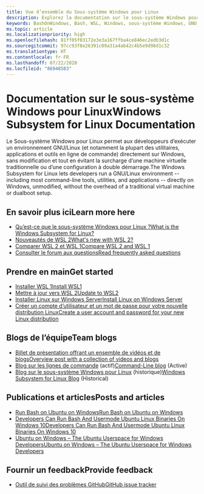 ```yaml
---
title: Vue d’ensemble du Sous-système Windows pour Linux
description: Explorez la documentation sur le sous-système Windows pour Linux.
keywords: BashOnWindows, Bash, WSL, Windows, sous-système Windows, GNU, Linux
ms.topic: article
ms.localizationpriority: high
ms.openlocfilehash: 81ff05f03172e3e3a167ffba4ce846ec2edb3d1c
ms.sourcegitcommit: 97cc93f8e26391c09a31a4ab42c4b5e9d98d1c32
ms.translationtype: HT
ms.contentlocale: fr-FR
ms.lasthandoff: 07/22/2020
ms.locfileid: "86948583"
---
```

# <a name="windows-subsystem-for-linux-documentation"></a><span data-ttu-id="c2b73-104">Documentation sur le sous-système Windows pour Linux</span><span class="sxs-lookup"><span data-stu-id="c2b73-104">Windows Subsystem for Linux Documentation</span></span>

<span data-ttu-id="c2b73-105">Le Sous-système Windows pour Linux permet aux développeurs d’exécuter un environnement GNU/Linux (et notamment la plupart des utilitaires, applications et outils en ligne de commande) directement sur Windows, sans modification et tout en évitant la surcharge d’une machine virtuelle traditionnelle ou d’une configuration à double démarrage.</span><span class="sxs-lookup"><span data-stu-id="c2b73-105">The Windows Subsystem for Linux lets developers run a GNU/Linux environment -- including most command-line tools, utilities, and applications -- directly on Windows, unmodified, without the overhead of a traditional virtual machine or dualboot setup.</span></span>

## <a name="learn-more-here"></a><span data-ttu-id="c2b73-106">En savoir plus ici</span><span class="sxs-lookup"><span data-stu-id="c2b73-106">Learn more here</span></span>

* [<span data-ttu-id="c2b73-107">Qu’est-ce que le sous-système Windows pour Linux ?</span><span class="sxs-lookup"><span data-stu-id="c2b73-107">What is the Windows Subsystem for Linux?</span></span>](about.md)
* [<span data-ttu-id="c2b73-108">Nouveautés de WSL 2</span><span class="sxs-lookup"><span data-stu-id="c2b73-108">What's new with WSL 2?</span></span>](wsl2-index.md)
* [<span data-ttu-id="c2b73-109">Comparer WSL 2 et WSL 1</span><span class="sxs-lookup"><span data-stu-id="c2b73-109">Compare WSL 2 and WSL 1</span></span>](compare-versions.md)
* [<span data-ttu-id="c2b73-110">Consulter le forum aux questions</span><span class="sxs-lookup"><span data-stu-id="c2b73-110">Read frequently asked questions</span></span>](faq.md)

## <a name="get-started"></a><span data-ttu-id="c2b73-111">Prendre en main</span><span class="sxs-lookup"><span data-stu-id="c2b73-111">Get started</span></span>

* [<span data-ttu-id="c2b73-112">Installer WSL 1</span><span class="sxs-lookup"><span data-stu-id="c2b73-112">Install WSL1</span></span>](install-win10.md)
* [<span data-ttu-id="c2b73-113">Mettre à jour vers WSL 2</span><span class="sxs-lookup"><span data-stu-id="c2b73-113">Update to WSL2</span></span>](install-win10.md#update-to-wsl-2)
* [<span data-ttu-id="c2b73-114">Installer Linux sur Windows Server</span><span class="sxs-lookup"><span data-stu-id="c2b73-114">Install Linux on Windows Server</span></span>](install-on-server.md)
* [<span data-ttu-id="c2b73-115">Créer un compte d’utilisateur et un mot de passe pour votre nouvelle distribution Linux</span><span class="sxs-lookup"><span data-stu-id="c2b73-115">Create a user account and password for your new Linux distribution</span></span>](user-support.md)

## <a name="team-blogs"></a><span data-ttu-id="c2b73-116">Blogs de l’équipe</span><span class="sxs-lookup"><span data-stu-id="c2b73-116">Team blogs</span></span>

* [<span data-ttu-id="c2b73-117">Billet de présentation offrant un ensemble de vidéos et de blogs</span><span class="sxs-lookup"><span data-stu-id="c2b73-117">Overview post with a collection of videos and blogs</span></span>](https://blogs.msdn.microsoft.com/commandline/learn-about-windows-console-and-windows-subsystem-for-linux-wsl/)
* <span data-ttu-id="c2b73-118">[Blog sur les lignes de commande](https://blogs.msdn.microsoft.com/commandline/) (actif)</span><span class="sxs-lookup"><span data-stu-id="c2b73-118">[Command-Line blog](https://blogs.msdn.microsoft.com/commandline/) (Active)</span></span>
* <span data-ttu-id="c2b73-119">[Blog sur le sous-système Windows pour Linux](https://blogs.msdn.microsoft.com/wsl/) (historique)</span><span class="sxs-lookup"><span data-stu-id="c2b73-119">[Windows Subsystem for Linux Blog](https://blogs.msdn.microsoft.com/wsl/) (Historical)</span></span>

## <a name="posts-and-articles"></a><span data-ttu-id="c2b73-120">Publications et articles</span><span class="sxs-lookup"><span data-stu-id="c2b73-120">Posts and articles</span></span>

* [<span data-ttu-id="c2b73-121">Run Bash on Ubuntu on Windows</span><span class="sxs-lookup"><span data-stu-id="c2b73-121">Run Bash on Ubuntu on Windows</span></span>](https://blogs.windows.com/buildingapps/2016/03/30/run-bash-on-ubuntu-on-windows/)
* [<span data-ttu-id="c2b73-122">Developers Can Run Bash And Usermode Ubuntu Linux Binaries On Windows 10</span><span class="sxs-lookup"><span data-stu-id="c2b73-122">Developers Can Run Bash And Usermode Ubuntu Linux Binaries On Windows 10</span></span>](https://www.hanselman.com/blog/DevelopersCanRunBashShellAndUsermodeUbuntuLinuxBinariesOnWindows10.aspx)
* [<span data-ttu-id="c2b73-123">Ubuntu on Windows – The Ubuntu Userspace for Windows Developers</span><span class="sxs-lookup"><span data-stu-id="c2b73-123">Ubuntu on Windows – The Ubuntu Userspace for Windows Developers</span></span>](https://insights.ubuntu.com/2016/03/30/ubuntu-on-windows-the-ubuntu-userspace-for-windows-developers/)

## <a name="provide-feedback"></a><span data-ttu-id="c2b73-124">Fournir un feedback</span><span class="sxs-lookup"><span data-stu-id="c2b73-124">Provide feedback</span></span>

* [<span data-ttu-id="c2b73-125">Outil de suivi des problèmes GitHub</span><span class="sxs-lookup"><span data-stu-id="c2b73-125">GitHub issue tracker</span></span>](https://github.com/Microsoft/BashOnWindows/issues)
